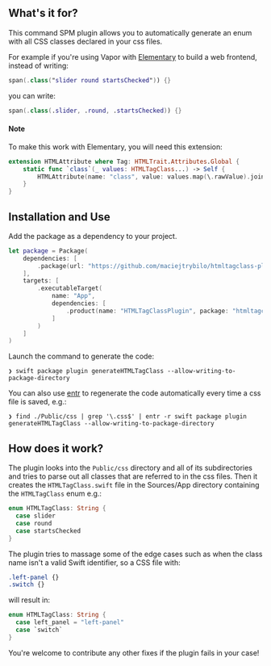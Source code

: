 ## What's it for?

This command SPM plugin allows you to automatically generate an enum with all CSS classes declared in your css files. 

For example if you're using Vapor with [Elementary](https://swiftpackageindex.com/sliemeobn/elementary) to build a web frontend, instead of writing:
```swift
span(.class("slider round startsChecked")) {}
```
you can write:
```swift
span(.class(.slider, .round, .startsChecked)) {}
```

#### Note

To make this work with Elementary, you will need this extension:
```swift
extension HTMLAttribute where Tag: HTMLTrait.Attributes.Global {
    static func `class`(_ values: HTMLTagClass...) -> Self {
        HTMLAttribute(name: "class", value: values.map(\.rawValue).joined(separator: " "), mergedBy: .appending(seperatedBy: " "))
    }
}
```

## Installation and Use

Add the package as a dependency to your project.

```swift
let package = Package(
    dependencies: [
        .package(url: "https://github.com/maciejtrybilo/htmltagclass-plugin.git", from: "0.1.0")
    ],
    targets: [
        .executableTarget(
            name: "App",
            dependencies: [
                .product(name: "HTMLTagClassPlugin", package: "htmltagclass-plugin")
            ]
        )
    ]
)
```

Launch the command to generate the code:
```shell
❯ swift package plugin generateHTMLTagClass --allow-writing-to-package-directory
```

You can also use [entr](https://github.com/eradman/entr) to regenerate the code automatically every time a css file is saved, e.g.:
```shell
❯ find ./Public/css | grep '\.css$' | entr -r swift package plugin generateHTMLTagClass --allow-writing-to-package-directory
```

## How does it work?

The plugin looks into the `Public/css` directory and all of its subdirectories and tries to parse out all classes that are referred to in the css files. 
Then it creates the `HTMLTagClass.swift` file in the Sources/App directory containing the `HTMLTagClass` enum e.g.:
```swift
enum HTMLTagClass: String {
  case slider
  case round
  case startsChecked
}
```

The plugin tries to massage some of the edge cases such as when the class name isn't a valid Swift identifier, so a CSS file with:
```css
.left-panel {}
.switch {}
```
will result in:
```swift
enum HTMLTagClass: String {
  case left_panel = "left-panel"
  case `switch`
}
```

You're welcome to contribute any other fixes if the plugin fails in your case!
